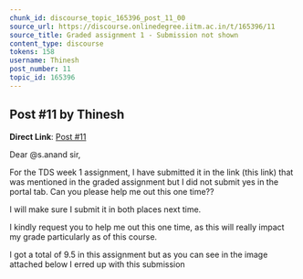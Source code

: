 ```yaml
---
chunk_id: discourse_topic_165396_post_11_00
source_url: https://discourse.onlinedegree.iitm.ac.in/t/165396/11
source_title: Graded assignment 1 - Submission not shown
content_type: discourse
tokens: 158
username: Thinesh
post_number: 11
topic_id: 165396
---
```


## Post #11 by Thinesh

**Direct Link**: [Post #11](https://discourse.onlinedegree.iitm.ac.in/t/165396/11)

Dear @s.anand sir,

For the TDS week 1 assignment, I have submitted it in the link (this link) that was mentioned in the graded assignment but I did not submit yes in the portal tab. Can you please help me out this one time??

I will make sure I submit it in both places next time.

I kindly request you to help me out this one time, as this will really impact my grade particularly as of this course.

I got a total of 9.5 in this assignment but as you can see in the image attached below I erred up with this submission
